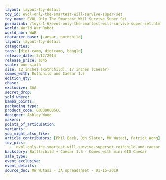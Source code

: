 ```yaml
---
layout: layout-toy-detail 
toy_id: evol-only-the-smartest-will-survive-super-set
toy_name: EVOL Only The Smartest Will Survive Super Set
permalink: /toys-1-6/evol-only-the-smartest-will-survive-super-set.html
world: World War Robot
world_abr: WWR
character_base: [Caesar, Rothchild]
layout: layout-toy-detail
categories: 
tags: [digi-camo, digicamo, beagle]
release_date: 5/12/2014
release_price: $345 
scale: one sixth
size: 12 inches (Rothchild), 17 inches (Caesar)
comes_with: Rothchild and Caesar 1.5
edition_qty: 
chase: 
exclusive: 3AA
secret_drop: 
sold_where: 
bamba_points: 
packaging_type: 
product_code: 0000000BSCC
designer: Ashley Wood
makers: 
points_of_articulation: 
variants: 
you_might_also_like: 
article_contributors: [Phil Back, Don Slater, MW Wutasi, Patrick Wong]
toy_pics: 
  -  evol-only-the-smartest-will-survive-superset-rothchild-and-caesar-01-6-by-pcww88-patrick-wong.jpg
backstory: Battlechild + Caesar 1.5 - Comes with mini GID Caesar
sale_type: 
event_exclusive: 
event_details: 
source_doc: MW Wutasi - 3A spreadsheet - 01-15-2019
---
```

